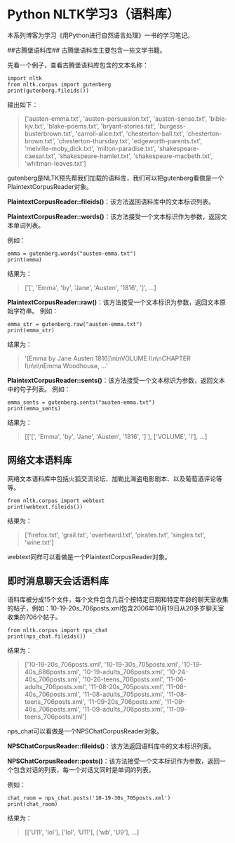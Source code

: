 # Python NLTK学习3（语料库） #

本系列博客为学习《用Python进行自然语言处理》一书的学习笔记。

##古腾堡语料库##
古腾堡语料库主要包含一些文学书籍。

先看一个例子，查看古腾堡语料库包含的文本名称：

    import nltk
    from nltk.corpus import gutenberg
    print(gutenberg.fileids())

输出如下：

> ['austen-emma.txt', 'austen-persuasion.txt', 'austen-sense.txt', 'bible-kjv.txt', 'blake-poems.txt', 'bryant-stories.txt', 'burgess-busterbrown.txt', 'carroll-alice.txt', 'chesterton-ball.txt', 'chesterton-brown.txt', 'chesterton-thursday.txt', 'edgeworth-parents.txt', 'melville-moby_dick.txt', 'milton-paradise.txt', 'shakespeare-caesar.txt', 'shakespeare-hamlet.txt', 'shakespeare-macbeth.txt', 'whitman-leaves.txt'] 

gutenberg是NLTK预先帮我们加载的语料库，我们可以把gutenberg看做是一个PlaintextCorpusReader对象。

**PlaintextCorpusReader::fileids()**：该方法返回语料库中的文本标识列表。

**PlaintextCorpusReader::words()**：该方法接受一个文本标识作为参数，返回文本单词列表。

例如：

    emma = gutenberg.words("austen-emma.txt")
    print(emma)

结果为：
> ['[', 'Emma', 'by', 'Jane', 'Austen', '1816', ']', ...]

**PlaintextCorpusReader::raw()**：该方法接受一个文本标识为参数，返回文本原始字符串。
例如：

    emma_str = gutenberg.raw("austen-emma.txt")
    print(emma_str)

结果为：
> '[Emma by Jane Austen 1816]\n\nVOLUME I\n\nCHAPTER I\n\n\nEmma Woodhouse, ...'

**PlaintextCorpusReader::sents()**：该方法接受一个文本标识为参数，返回文本中的句子列表。
例如：

    emma_sents = gutenberg.sents("austen-emma.txt")
    print(emma_sents)
结果为：
> [['[', 'Emma', 'by', 'Jane', 'Austen', '1816', ']'], ['VOLUME', 'I'], ...]

## 网络文本语料库 ##
网络文本语料库中包括火狐交流论坛、加勒比海盗电影剧本、以及葡萄酒评论等等。
    
    from nltk.corpus import webtext
    print(webtext.fileids())

结果为：
> ['firefox.txt', 'grail.txt', 'overheard.txt', 'pirates.txt', 'singles.txt', 'wine.txt']

webtext同样可以看做是一个PlaintextCorpusReader对象。

## 即时消息聊天会话语料库 ##
语料库被分成15个文件，每个文件包含几百个按特定日期和特定年龄的聊天室收集的帖子，例如：10-19-20s_706posts.xml包含2006年10月19日从20多岁聊天室收集的706个帖子。
    
    from nltk.corpus import nps_chat
    print(nps_chat.fileids())

结果为：
> ['10-19-20s_706posts.xml', '10-19-30s_705posts.xml', '10-19-40s_686posts.xml', '10-19-adults_706posts.xml', '10-24-40s_706posts.xml', '10-26-teens_706posts.xml', '11-06-adults_706posts.xml', '11-08-20s_705posts.xml', '11-08-40s_706posts.xml', '11-08-adults_705posts.xml', '11-08-teens_706posts.xml', '11-09-20s_706posts.xml', '11-09-40s_706posts.xml', '11-09-adults_706posts.xml', '11-09-teens_706posts.xml']

nps_chat可以看做是一个NPSChatCorpusReader对象。

**NPSChatCorpusReader::fileids()**：该方法返回语料库中的文本标识列表。

**NPSChatCorpusReader::posts()**：该方法接受一个文本标识作为参数，返回一个包含对话的列表，每一个对话又同时是单词的列表。

例如：

    chat_room = nps_chat.posts('10-19-30s_705posts.xml')
    print(chat_room)

结果为：
> [['U11', 'lol'], ['lol', 'U11'], ['wb', 'U9'], ...]